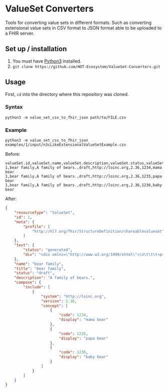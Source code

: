 # ValueSet Converters
Tools for converting value sets in different formats. Such as converting 
extensional value sets in CSV format to JSON format able to be uploaded to a 
FHIR server.

## Set up / installation
1. You must have [Python3](https://www.python.org/downloads/) installed.
2. `git clone https://github.com/HOT-Ecosystem/ValueSet-Converters.git`

## Usage
First, `cd` into the directory where this repository was cloned.
### Syntax
`python3 -m value_set_csv_to_fhir_json path/to/FILE.csv`

### Example
`python3 -m value_set_csv_to_fhir_json examples/1/input/n3cLikeExtensionalValueSetExample.csv`

Before:
```csv
valueSet.id,valueSet.name,valueSet.description,valueSet.status,valueSet.codeSystem,valueSet.codeSystemVersion,concept.code,concept.display
1,bear family,A family of bears.,draft,http://loinc.org,2.36,1234,mama bear
1,bear family,A family of bears.,draft,http://loinc.org,2.36,1235,papa bear
1,bear family,A family of bears.,draft,http://loinc.org,2.36,1236,baby bear
```

After:
```json
{
    "resourceType": "ValueSet",
    "id": 1,
    "meta": {
        "profile": [
            "http://hl7.org/fhir/StructureDefinition/shareablevalueset"
        ]
    },
    "text": {
        "status": "generated",
        "div": "<div xmlns=\"http://www.w3.org/1999/xhtml\">\n\t\t\t<p>A family of bears.</p>\n\t\t</div>"
    },
    "name": "bear family",
    "title": "bear family",
    "status": "draft",
    "description": "A family of bears.",
    "compose": {
        "include": [
            {
                "system": "http://loinc.org",
                "version": 2.36,
                "concept": [
                    {
                        "code": 1234,
                        "display": "mama bear"
                    },
                    {
                        "code": 1235,
                        "display": "papa bear"
                    },
                    {
                        "code": 1236,
                        "display": "baby bear"
                    }
                ]
            }
        ]
    }
}
```